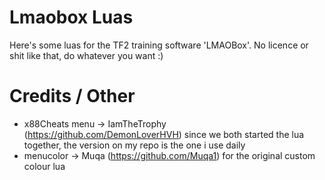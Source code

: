 # Lmaobox Luas
Here's some luas for the TF2 training software 'LMAOBox'.
No licence or shit like that, do whatever you want :)


# Credits / Other

- x88Cheats menu -> IamTheTrophy (https://github.com/DemonLoverHVH) since we both started the lua together, the version on my repo is the one i use daily
- menucolor -> Muqa (https://github.com/Muqa1) for the original custom colour lua
